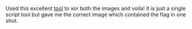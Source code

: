 Used this excellent [tool](https://github.com/Luke-Jacobs/Image-Magic) to xor both the images and voila! It is just a single script tool but gave me the correct image which contained the flag in one shot.